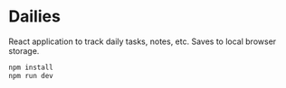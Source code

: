 # Dailies

React application to track daily tasks, notes, etc. Saves to local browser storage.

```bash
npm install
npm run dev
```

